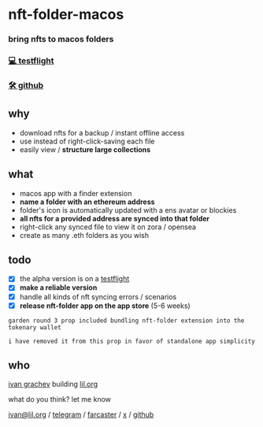 # nft-folder-macos

### bring nfts to macos folders


### [💻 testflight](https://folder.lil.org)
### [🛠️ github](https://github.com/lil-org/nft-folder-macos)


## why
* download nfts for a backup / instant offline access
* use instead of right-click-saving each file
* easily view / **structure large collections**

## what
* macos app with a finder extension
* **name a folder with an ethereum address**
* folder's icon is automatically updated with a ens avatar or blockies
* **all nfts for a provided address are synced into that folder**
* right-click any synced file to view it on zora / opensea
* create as many .eth folders as you wish

## todo
- [x] the alpha version is on a [testflight](https://folder.lil.org)
- [x] **make a reliable version**
- [x] handle all kinds of nft syncing errors / scenarios
- [x] **release nft-folder app on the app store** (5-6 weeks)

```
garden round 3 prop included bundling nft-folder extension into the tokenary wallet

i have removed it from this prop in favor of standalone app simplicity
```

## who
[ivan grachev](http://x.ivan.lol) building [lil.org](https://lil.org)

what do you think? let me know

ivan@lil.org / [telegram](https://t.ivan.lol) / [farcaster](https://f.ivan.lol) / [x](https://x.ivan.lol) / [github](https://g.ivan.lol)